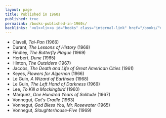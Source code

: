 ```yaml
---
layout: page
title: Published in 1960s
published: true
permalink: /books-published-in-1960s/
backlinks: '<ul><li><a id="books" class="internal-link" href="/books/">Books</a></li></ul>'
---
```


* Clavell, _Tai-Pan_ (1966) 
* Durant, _The Lessons of History_ (1968) 
* Findley, _The Butterfly Plague_ (1969) 
* Herbert, _Dune_ (1965) 
* Hinton, _The Outsiders_ (1967) 
* Jacobs, _The Death and Life of Great American Cities_ (1961) 
* Keyes, _Flowers for Algernon_ (1966) 
* Le Guin, _A Wizard of Earthsea_ (1968) 
* Le Guin, _The Left Hand of Darkness_ (1969) 
* Lee, _To Kill a Mockingbird_ (1960) 
* Márquez, _One Hundred Years of Solitude_ (1967) 
* Vonnegut, _Cat's Cradle_ (1963) 
* Vonnegut, _God Bless You, Mr. Rosewater_ (1965) 
* Vonnegut, _Slaughterhouse-Five_ (1969) 
